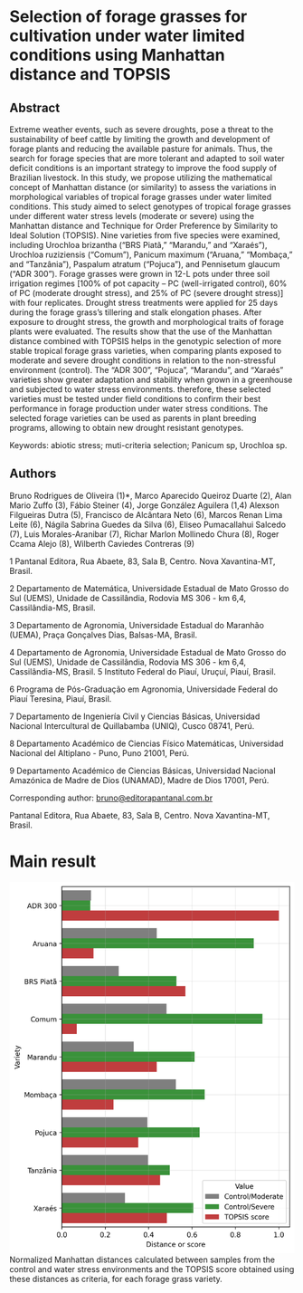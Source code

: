 # Selection of forage grasses for cultivation under water limited conditions using Manhattan distance and TOPSIS

## Abstract

Extreme weather events, such as severe droughts, pose a threat to the sustainability of beef cattle by limiting the growth and development of forage plants and reducing the available pasture for animals. Thus, the search for forage species that are more tolerant and adapted to soil water deficit conditions is an important strategy to improve the food supply of Brazilian livestock. In this study, we propose utilizing the mathematical concept of Manhattan distance (or similarity) to assess the variations in morphological variables of tropical forage grasses under water limited conditions. This study aimed to select genotypes of tropical forage grasses under different water stress levels (moderate or severe) using the Manhattan distance and Technique for Order Preference by Similarity to Ideal Solution (TOPSIS). Nine varieties from five species were examined, including Urochloa brizantha (“BRS Piatã,” “Marandu,” and “Xaraés”), Urochloa ruziziensis (“Comum”), Panicum maximum (“Aruana,” “Mombaça,” and “Tanzânia”), Paspalum atratum (“Pojuca”), and Pennisetum glaucum (“ADR 300”). Forage grasses were grown in 12-L pots under three soil irrigation regimes [100% of pot capacity – PC (well-irrigated control), 60% of PC (moderate drought stress), and 25% of PC (severe drought stress)] with four replicates. Drought stress treatments were applied for 25 days during the forage grass’s tillering and stalk elongation phases. After exposure to drought stress, the growth and morphological traits of forage plants were evaluated. The results show that the use of the Manhattan distance combined with TOPSIS helps in the genotypic selection of more stable tropical forage grass varieties, when comparing plants exposed to moderate and severe drought conditions in relation to the non-stressful environment (control). The “ADR 300”, “Pojuca”, “Marandu”, and “Xaraés” varieties show greater adaptation and stability when grown in a greenhouse and subjected to water stress environments. therefore, these selected varieties must be tested under field conditions to confirm their best performance in forage production under water stress conditions. The selected forage varieties can be used as parents in plant breeding programs, allowing to obtain new drought resistant genotypes.

Keywords: abiotic stress; muti-criteria selection; Panicum sp, Urochloa sp.

## Authors

Bruno Rodrigues de Oliveira (1)*, Marco Aparecido Queiroz Duarte (2), Alan Mario Zuffo (3), Fábio Steiner (4), Jorge González Aguilera (1,4) Alexson Filgueiras Dutra (5), Francisco de Alcântara Neto (6), Marcos Renan Lima Leite (6), Nágila Sabrina Guedes da Silva (6), Eliseo Pumacallahui Salcedo (7), Luis Morales-Aranibar (7), Richar Marlon Mollinedo Chura (8), Roger Ccama Alejo (8), Wilberth Caviedes Contreras (9)

1 Pantanal Editora, Rua Abaete, 83, Sala B, Centro. Nova Xavantina-MT, Brasil.

2 Departamento de Matemática, Universidade Estadual de Mato Grosso do Sul (UEMS), Unidade de Cassilândia, Rodovia MS 306 - km 6,4, Cassilândia-MS, Brasil.

3 Departamento de Agronomia, Universidade Estadual do Maranhão (UEMA), Praça Gonçalves Dias, Balsas-MA, Brasil.

4 Departamento de Agronomia, Universidade Estadual de Mato Grosso do Sul (UEMS), Unidade de Cassilândia, Rodovia MS 306 - km 6,4, Cassilândia-MS, Brasil. 5 Instituto Federal do Piauí, Uruçuí, Piauí, Brasil.

6 Programa de Pós-Graduação em Agronomia, Universidade Federal do Piauí Teresina, Piauí, Brasil.

7 Departamento de Ingeniería Civil y Ciencias Básicas, Universidad Nacional Intercultural de Quillabamba (UNIQ), Cusco 08741, Perú.

8 Departamento Académico de Ciencias Físico Matemáticas, Universidad Nacional del Altiplano - Puno, Puno 21001, Perú.

9 Departamento Académico de Ciencias Básicas, Universidad Nacional Amazónica de Madre de Dios (UNAMAD), Madre de Dios 17001, Perú.

Corresponding author: bruno@editorapantanal.com.br

Pantanal Editora, Rua Abaete, 83, Sala B, Centro. Nova Xavantina-MT, Brasil.

# Main result
<img src="main_result.png">
Normalized Manhattan distances calculated between samples from the control and water stress environments and the TOPSIS score obtained using these distances as criteria, for each forage grass variety.

